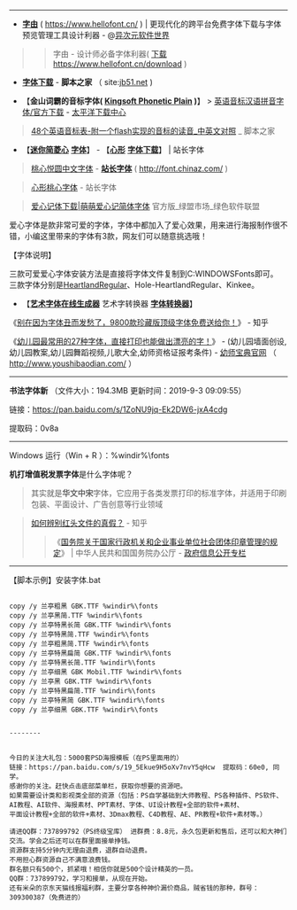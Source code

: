 
----------------

- [**字由**](https://www.hellofont.cn/) ( https://www.hellofont.cn/ ) | 更现代化的跨平台免费字体下载与字体预览管理工具设计利器 - @[异次元软件世界](https://www.iplaysoft.com/hellofont.html)
>> 字由 - 设计师必备字体利器( [下载](https://hellofont.oss-cn-beijing.aliyuncs.com/Client/0/HelloFont.win.2.4.0.3.zip) https://www.hellofont.cn/download )

- [**字体下载**](https://www.jb51.net/fonts/) - **脚本之家** （ site:[jb51.net](https://www.jb51.net/) )

- 【**金山词霸的音标字体( [Kingsoft Phonetic Plain](https://github.com/taoste/Hello-World/raw/master/Tools/%E5%AD%97%E4%BD%93%EF%BC%88fonts%EF%BC%89/%E9%9F%B3%E6%A0%87%E5%AD%97%E4%BD%93Kingsoft%2BPhonetic%2BPlain.ttf) )**】 > [英语音标汉语拼音字体/官方下载](https://dl.pconline.com.cn/download/581556.html) - [太平洋下载中心](https://dl.pconline.com.cn/sort/72.html)

> [48个英语音标表-附一个flash实现的音标的读音_中英文对照](https://www.jb51.net/article/9270.htm) _ 脚本之家

- 【[**迷你简菱心**](http://font.chinaz.com/120210022850.htm) [**字体**](http://font.chinaz.com/tag_font/LingXin.html)】 - 【[**心形**](http://aspx.sc.chinaz.com/query.aspx?keyword=%E5%BF%83%E5%BD%A2%E5%AD%97%E4%BD%93) [**字体下载**](http://font.chinaz.com/tag_font/XinXing.html )】 | 站长字体 

> [桃心悦圆中文字体](http://font.chinaz.com/180823103370.htm) - [**站长字体**](http://font.chinaz.com/) ( http://font.chinaz.com/ ) 

> [心形桃心字体](http://font.chinaz.com/180831566150.htm) - 站长字体 

> [爱心记体下载|萌萌爱心记简体字体](http://www.xdowns.com/app/412601.html) 官方版_绿盟市场_绿色软件联盟  

爱心字体是款非常可爱的字体，字体中都加入了爱心效果，用来进行海报制作很不错，小编这里带来的字体有3款，网友们可以随意挑选哦！

【字体说明】

三款可爱爱心字体安装方法是直接将字体文件复制到C:WINDOWSFonts即可。
三款字体分别是[HeartlandRegular](http://font.chinaz.com/13074714139.htm)、Hole-HeartlandRegular、Kinkee。


- 【[**艺术字体在线生成器**](https://www.yishuzi.cn/) 艺术字转换器 [**字体转换器**](https://www.qt86.com/)】 

《[别在因为字体丑而发愁了，9800款珍藏版顶级字体免费送给你！](https://zhuanlan.zhihu.com/p/57423793)》 - 知乎  

《[幼儿园最常用的27种字体，直接打印也能做出漂亮的字！](http://www.youshibaodian.com/a/50efd588dfdf494aa833d57cdca923da.html)》 - (幼儿园墙面创设,幼儿园教案,幼儿园舞蹈视频,儿歌大全,幼师资格证报考条件) - [幼师宝典官网](http://www.youshibaodian.com/) （ http://www.youshibaodian.com/ ） 

----------------

**书法字体新** （文件大小：194.3MB 更新时间：2019-9-3 09:09:55）

链接：https://pan.baidu.com/s/1ZoNU9jq-Ek2DW6-jxA4cdg

提取码：0v8a  

----------------

Windows 运行（Win + R ）：%windir%\fonts

**机打增值税发票字体**是什么字体呢？
> 其实就是**华文中宋**字体，它应用于各类发票打印的标准字体，并适用于印刷包装、平面设计、广告创意等行业领域

> [如何辨别红头文件的真假？](https://www.zhihu.com/question/32255298) - 知乎
>> 《[国务院关于国家行政机关和企业事业单位社会团体印章管理的规定](http://www.gov.cn/xxgk/pub/govpublic/mrlm/201011/t20101115_62739.html)》 | 中华人民共和国国务院办公厅 - [政府信息公开专栏](http://www.gov.cn/xxgk/pub/govpublic/)

--------

【脚本示例】安装字体.bat
<pre><code>
copy /y 兰亭粗黑 GBK.TTF %windir%\fonts
copy /y 兰亭黑简.TTF %windir%\fonts
copy /y 兰亭特黑长简 GBK.TTF %windir%\fonts
copy /y 兰亭特黑简.TTF %windir%\fonts
copy /y 兰亭粗黑简.TTF %windir%\fonts
copy /y 兰亭特黑扁简 GBK.TTF %windir%\fonts
copy /y 兰亭特黑长简.TTF %windir%\fonts
copy /y 兰亭细黑 GBK Mobil.TTF %windir%\fonts
copy /y 兰亭黑 GBK.TTF %windir%\fonts
copy /y 兰亭特黑扁简.TTF %windir%\fonts
copy /y 兰亭特黑简 GBK.TTF %windir%\fonts
copy /y 兰亭细黑 GBK.TTF %windir%\fonts
</ code></ pre>

--------


今日的关注大礼包：5000套PSD海报模板（在PS里面用的）
链接：https://pan.baidu.com/s/19_5Ekue9H5oXv7nvY5qHcw  提取码：60e0, 同学。
感谢你的关注。赶快点击底部菜单栏，获取你想要的资源吧。 
如果需要设计类和影视类全部的资源（包括：PS自学基础到大师教程、PS各种插件、PS软件、
AI教程、AI软件、海报素材、PPT素材、字体、UI设计教程+全部的软件+素材、
平面设计教程+全部的软件+素材、3Dmax教程、C4D教程、AE、PR教程+软件+素材等。）

请进QQ群：737899792（PS终级宝库） 进群费：8.8元，永久包更新和售后，还可以和大神们交流。学会之后还可以在群里面接单挣钱。 
资源群支持5分钟内无理由退费，退群自动退费。 
不用担心群资源自己不满意浪费钱。 
群名额只有500个，抓紧哦！相信你就是500个设计精英的一员。 
QQ群：737899792，学习和接单，从现在开始。
还有米朵的京东天猫线报福利群，主要分享各种神价漏价商品，贼省钱的那种，群号：309300387（免费进的）
